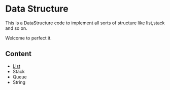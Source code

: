 # Data Structure
This is a DataStructure code to implement all sorts of structure like list,stack and so on.

Welcome to perfect it.
## Content
- [List](https://github.com/lychnin/DataStructure/tree/master/List)
- Stack
- Queue
- String
